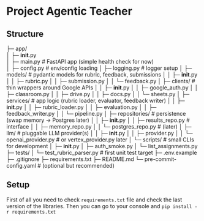 # Project Agentic Teacher
## Structure

├─ app/ \
│  ├─ __init__.py \
│  ├─ main.py                   # FastAPI app (simple health check for now) \
│  ├─ config.py                 # env/config loading
│  ├─ logging.py                # logger setup
│  ├─ models/                   # pydantic models for rubric, feedback, submissions
│  │  ├─ __init__.py
│  │  ├─ rubric.py
│  │  ├─ submission.py
│  │  └─ feedback.py
│  ├─ clients/                  # thin wrappers around Google APIs
│  │  ├─ __init__.py
│  │  ├─ google_auth.py
│  │  ├─ classroom.py
│  │  ├─ drive.py
│  │  ├─ docs.py
│  │  └─ sheets.py
│  ├─ services/                 # app logic (rubric loader, evaluator, feedback writer)
│  │  ├─ __init__.py
│  │  ├─ rubric_loader.py
│  │  ├─ evaluation.py
│  │  ├─ feedback_writer.py
│  │  └─ pipeline.py
│  ├─ repositories/             # persistence (swap memory → Postgres later)
│  │  ├─ __init__.py
│  │  ├─ results_repo.py        # interface
│  │  ├─ memory_repo.py
│  │  └─ postgres_repo.py       # (later)
│  ├─ llm/                      # pluggable LLM provider(s)
│  │  ├─ __init__.py
│  │  ├─ provider.py
│  │  └─ openai_provider.py     # or vertex_provider.py later
│  └─ scripts/                  # small CLIs for development
│     ├─ __init__.py
│     ├─ auth_smoke.py
│     └─ list_assignments.py
├─ tests/
│  └─ test_rubric_parser.py     # first unit test target
├─ .env.example
├─ .gitignore
├─ requirements.txt
├─ README.md
└─ pre-commit-config.yaml       # (optional but recommended)

## Setup
First of all you need to check `requirements.txt` file and check the last version of the libraries.
Then you can go to your console and
`pip install -r requirements.txt`



